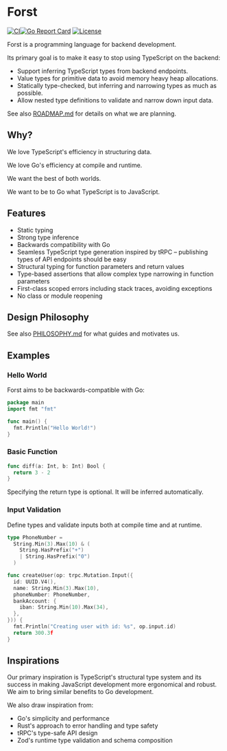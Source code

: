 # Forst

[![CI](https://github.com/forst-lang/forst/actions/workflows/lint-test-coverage.yml/badge.svg)](https://github.com/forst-lang/forst/actions)[![Go Report Card](https://goreportcard.com/badge/github.com/forst-lang/forst)](https://goreportcard.com/report/github.com/forst-lang/forst)
[![License](https://img.shields.io/github/license/forst-lang/forst)](https://github.com/forst-lang/forst/blob/main/LICENSE)

Forst is a programming language for backend development.

Its primary goal is to make it easy to stop using TypeScript on the backend:

- Support inferring TypeScript types from backend endpoints.
- Value types for primitive data to avoid memory heavy heap allocations.
- Statically type-checked, but inferring and narrowing types as much as possible.
- Allow nested type definitions to validate and narrow down input data.

See also [ROADMAP.md](./ROADMAP.md) for details on what we are planning.

## Why?

We love TypeScript's efficiency in structuring data.

We love Go's efficiency at compile and runtime.

We want the best of both worlds.

We want to be to Go what TypeScript is to JavaScript.

## Features

- Static typing
- Strong type inference
- Backwards compatibility with Go
- Seamless TypeScript type generation inspired by tRPC – publishing types of API endpoints should be easy
- Structural typing for function parameters and return values
- Type-based assertions that allow complex type narrowing in function parameters
- First-class scoped errors including stack traces, avoiding exceptions
- No class or module reopening

## Design Philosophy

See also [PHILOSOPHY.md](./PHILOSOPHY.md) for what guides and motivates us.

## Examples

### Hello World

Forst aims to be backwards-compatible with Go:

```go
package main
import fmt "fmt"

func main() {
  fmt.Println("Hello World!")
}
```

### Basic Function

```go
func diff(a: Int, b: Int) Bool {
  return 3 - 2
}
```

Specifying the return type is optional. It will be inferred automatically.

### Input Validation

Define types and validate inputs both at compile time and at runtime.

```go
type PhoneNumber =
  String.Min(3).Max(10) & (
    String.HasPrefix("+")
    | String.HasPrefix("0")
  )

func createUser(op: trpc.Mutation.Input({
  id: UUID.V4(),
  name: String.Min(3).Max(10),
  phoneNumber: PhoneNumber,
  bankAccount: {
    iban: String.Min(10).Max(34),
  },
})) {
  fmt.Println("Creating user with id: %s", op.input.id)
  return 300.3f
}
```

## Inspirations

Our primary inspiration is TypeScript's structural type system and its success in making JavaScript development more ergonomical and robust. We aim to bring similar benefits to Go development.

We also draw inspiration from:

- Go's simplicity and performance
- Rust's approach to error handling and type safety
- tRPC's type-safe API design
- Zod's runtime type validation and schema composition
